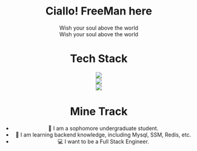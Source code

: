 <div align="center">

# Ciallo! FreeMan here

Wish your soul above the world<br>
Wish your soul above the world
<br>

# Tech Stack

  <a href="https://skillicons.dev">
    <img src="https://skillicons.dev/icons?i=c,cpp,java,python,r" />
  </a>
    <br>
  <a href="https://skillicons.dev">
    <img src="https://skillicons.dev/icons?i=html,css,sass,javascript,spring" />
  </a>
    <br>
  <a href="https://skillicons.dev">
    <img src="https://skillicons.dev/icons?i=mysql,redis,git,vscode,md" />
  </a>

# Mine Track
+ 🏫 I am a sophomore undergraduate student.
+ 🚀 I am learning backend knowledge, including Mysql, SSM, Redis, etc.
+ 💻 I want to be a Full Stack Engineer.